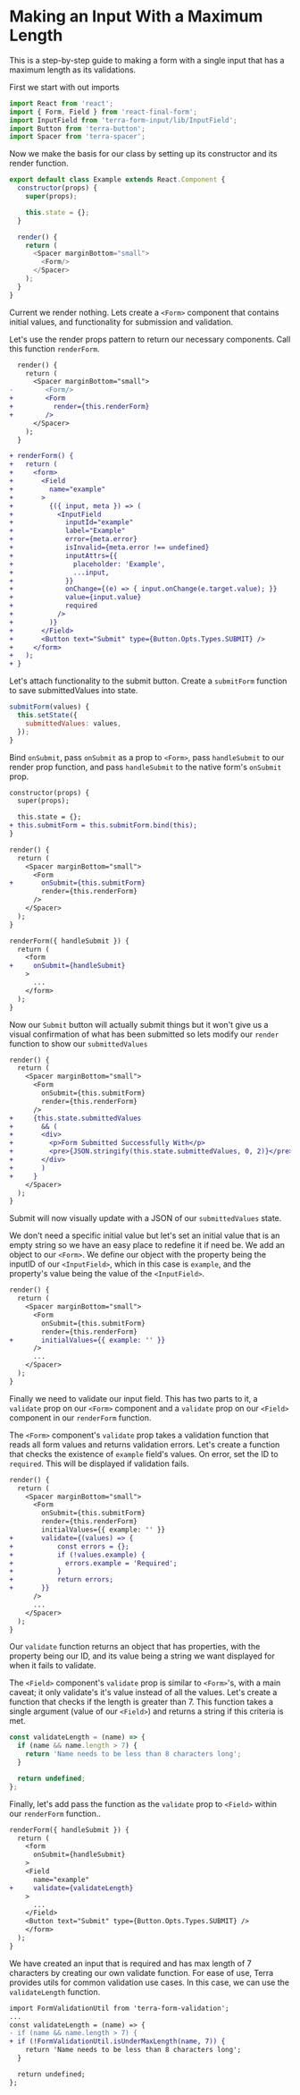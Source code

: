 # Making an Input With a Maximum Length

This is a step-by-step guide to making a form with a single input that has a maximum length as its validations.

First we start with out imports
```javascript
import React from 'react';
import { Form, Field } from 'react-final-form';
import InputField from 'terra-form-input/lib/InputField';
import Button from 'terra-button';
import Spacer from 'terra-spacer';
```

Now we make the basis for our class by setting up its constructor and its render function.
```javascript
export default class Example extends React.Component {
  constructor(props) {
    super(props);

    this.state = {};
  }

  render() {
    return (
      <Spacer marginBottom="small">
        <Form/>
      </Spacer>
    );
  }
}
```

Current we render nothing. Lets create a `<Form>` component that contains initial values, and functionality for submission and validation.

Let's use the render props pattern to return our necessary components. Call this function `renderForm`.
```diff
  render() {
    return (
      <Spacer marginBottom="small">
-        <Form/>
+        <Form
+          render={this.renderForm}
+        />
      </Spacer>
    );
  }

+ renderForm() {
+   return (
+     <form>
+       <Field
+         name="example"
+       >
+         {({ input, meta }) => (
+           <InputField
+             inputId="example"
+             label="Example"
+             error={meta.error}
+             isInvalid={meta.error !== undefined}
+             inputAttrs={{
+               placeholder: 'Example',
+               ...input,
+             }}
+             onChange={(e) => { input.onChange(e.target.value); }}
+             value={input.value}
+             required
+           />
+         )}
+       </Field>
+       <Button text="Submit" type={Button.Opts.Types.SUBMIT} />
+     </form>
+   );
+ }
```

Let's attach functionality to the submit button. Create a `submitForm` function to save submittedValues into state.

```javascript
submitForm(values) {
  this.setState({
    submittedValues: values,
  });
}
```

Bind `onSubmit`, pass `onSubmit` as a prop to `<Form>`, pass `handleSubmit` to our render prop function, and pass `handleSubmit` to the native form's `onSubmit` prop.

```diff
constructor(props) {
  super(props);

  this.state = {};
+ this.submitForm = this.submitForm.bind(this);
}

render() {
  return (
    <Spacer marginBottom="small">
      <Form
+       onSubmit={this.submitForm}
        render={this.renderForm}
      />
    </Spacer>
  );
}

renderForm({ handleSubmit }) {
  return (
    <form
+     onSubmit={handleSubmit}
    >
      ...
    </form>
  );
}
```

Now our `Submit` button will actually submit things but it won't give us a visual confirmation of what has been submitted so lets modify our `render` function to show our `submittedValues`

```diff
render() {
  return (
    <Spacer marginBottom="small">
      <Form
        onSubmit={this.submitForm}
        render={this.renderForm}
      />
+     {this.state.submittedValues
+       && (
+       <div>
+         <p>Form Submitted Successfully With</p>
+         <pre>{JSON.stringify(this.state.submittedValues, 0, 2)}</pre>
+       </div>
+       )
+     }
    </Spacer>
  );
}
```

Submit will now visually update with a JSON of our `submittedValues` state.

We don't need a specific initial value but let's set an initial value that is an empty string so we have an easy place to redefine it if need be. We add an object to our `<Form>`. We define our object with the property being the inputID of our `<InputField>`, which in this case is `example`, and the property's value being the value of the `<InputField>`.
```diff
render() {
  return (
    <Spacer marginBottom="small">
      <Form
        onSubmit={this.submitForm}
        render={this.renderForm}
+       initialValues={{ example: '' }}
      />
      ...
    </Spacer>
  );
}
```

Finally we need to validate our input field. This has two parts to it, a `validate` prop on our `<Form>` component and a `validate` prop on our `<Field>` component in our `renderForm` function.

The `<Form>` component's `validate` prop takes a validation function that reads all form values and returns validation errors. Let's create a function that checks the existence of `example` field's values. On error, set the ID to `required`. This will be displayed if validation fails.

```diff
render() {
  return (
    <Spacer marginBottom="small">
      <Form
        onSubmit={this.submitForm}
        render={this.renderForm}
        initialValues={{ example: '' }}
+       validate={(values) => {
+           const errors = {};
+           if (!values.example) {
+             errors.example = 'Required';
+           }
+           return errors;
+       }}
      />
      ...
    </Spacer>
  );
}
```

Our `validate` function returns an object that has properties, with the property being our ID, and its value being a string we want displayed for when it fails to validate.

The `<Field>` component's `validate` prop is similar to `<Form>`'s, with a main caveat; it only validate's it's value instead of all the values. Let's create a function that checks if the length is greater than 7. This function takes a single argument (value of our `<Field>`) and returns a string if this criteria is met.

```javascript
const validateLength = (name) => {
  if (name && name.length > 7) {
    return 'Name needs to be less than 8 characters long';
  }

  return undefined;
};
```

Finally, let's add pass the function as the `validate` prop to `<Field>` within our `renderForm` function..

```diff
renderForm({ handleSubmit }) {
  return (
    <form
      onSubmit={handleSubmit}
    >
    <Field
      name="example"
+     validate={validateLength}
    >
      ...
    </Field>
    <Button text="Submit" type={Button.Opts.Types.SUBMIT} />
    </form>
  );
}
```

We have created an input that is required and has max length of 7 characters by creating our own validate function. For ease of use, Terra provides utils for common validation use cases. In this case, we can use the `validateLength` function.

```diff
import FormValidationUtil from 'terra-form-validation';
...
const validateLength = (name) => {
- if (name && name.length > 7) {
+ if (!FormValidationUtil.isUnderMaxLength(name, 7)) {
    return 'Name needs to be less than 8 characters long';
  }

  return undefined;
};
```
